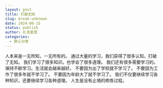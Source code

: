 ```yaml
---
layout: post
title: 打破无知
slug: break-unknown
date: 2024-06-15
status: publish
author: 扎克爱思
categories: 
  - 默认分类
---
```


人本来是一无所知，一无所有的。
通过大量的学习，我们获得了很多认知。打破了无知。
我们学习了很多知识。也学会了很多道理。
我们还有很多需要学习的。保持不断学习。生活就会越来越好。
不要因为出了学校就不学习了。
不要因为工作了很多年就不学习了。
不要因为年龄大了就不学习了。
我们不仅要继续学习各种知识，还要继续学习各种道理。
人生是没有止境的修炼过程。
